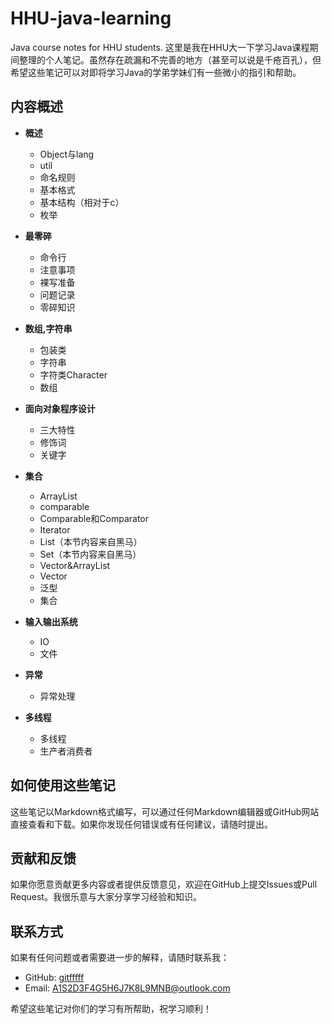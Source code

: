 # HHU-java-learning
Java course notes for HHU students.
这里是我在HHU大一下学习Java课程期间整理的个人笔记。虽然存在疏漏和不完善的地方（甚至可以说是千疮百孔），但希望这些笔记可以对即将学习Java的学弟学妹们有一些微小的指引和帮助。

## 内容概述

- **概述**
  - Object与lang
  - util
  - 命名规则
  - 基本格式
  - 基本结构（相对于c）
  - 枚举

- **最零碎**
  - 命令行
  - 注意事项
  - 裸写准备
  - 问题记录
  - 零碎知识

- **数组,字符串**
  - 包装类
  - 字符串
  - 字符类Character
  - 数组

- **面向对象程序设计**
  - 三大特性
  - 修饰词
  - 关键字

- **集合**
  - ArrayList
  - comparable
  - Comparable和Comparator
  - Iterator
  - List（本节内容来自黑马）
  - Set（本节内容来自黑马）
  - Vector&ArrayList
  - Vector
  - 泛型
  - 集合

- **输入输出系统**
  - IO
  - 文件

- **异常**
  - 异常处理

- **多线程**
  - 多线程
  - 生产者消费者

## 如何使用这些笔记

这些笔记以Markdown格式编写，可以通过任何Markdown编辑器或GitHub网站直接查看和下载。如果你发现任何错误或有任何建议，请随时提出。

## 贡献和反馈

如果你愿意贡献更多内容或者提供反馈意见，欢迎在GitHub上提交Issues或Pull Request。我很乐意与大家分享学习经验和知识。

## 联系方式

如果有任何问题或者需要进一步的解释，请随时联系我：

- GitHub: [gitfffff](https://github.com/gitfffff)
- Email: A1S2D3F4G5H6J7K8L9MNB@outlook.com

希望这些笔记对你们的学习有所帮助，祝学习顺利！
